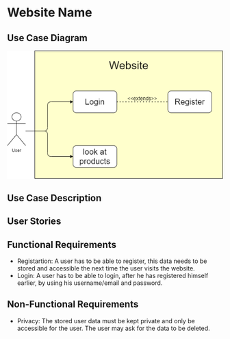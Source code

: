 # Website Name
## Use Case Diagram

![Use Case Diagram](Use_Case_Diagram.png)

## Use Case Description

## User Stories

## Functional Requirements

- Registartion: A user has to be able to register, 
this data needs to be stored and accessible the next time the user visits the website.
- Login: A user has to be able to login, after he has registered himself earlier,
by using his username/email and password.

## Non-Functional Requirements

- Privacy: The stored user data must be kept private and only be accessible for the user.
The user may ask for the data to be deleted.
